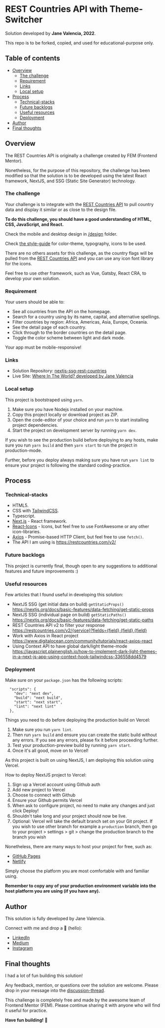 # REST Countries API with Theme-Switcher

Solution developed by **Jane Valencia, 2022**.

This repo is to be forked, copied, and used for educational-purpose only.

## Table of contents

- [Overview](#overview)
  - [The challenge](#the-challenge)
  - [Requirement](#requirement)
  - [Links](#links)
  - [Local setup](#local-setup)
- [Process](#process)
  - [Technical-stacks](#technical-stacks)
  - [Future backlogs](#future-backlogs)
  - [Useful resources](#useful-resources)
  - [Deployment](#deployment)
- [Author](#author)
- [Final thoughts](#final-thoughts)

## Overview

The REST Countries API is originally a challenge created by FEM (Frontend Mentor). 

Nonetheless, for the purpose of this repository, the challenge has been modified so that the solution is to be developed using the latest React framework, NextJS, and SSG (Static Site Generator) technology.

### The challenge

Your challenge is to integrate with the [REST Countries API](https://restcountries.com) to pull country data and display it similar or as close to the design file.

**To do this challenge, you should have a good understanding of HTML, CSS, JavaScript, and React.**

Check the mobile and desktop design in [/design](./design/) folder.

Check [the style-guide](./style-guide.md) for color-theme, typography, icons to be used.

There are no others assets for this challenge, as the country flags will be pulled from the [REST Countries API](https://restcountries.com) and you can use any icon font library for the icons.

Feel free to use other framework, such as Vue, Gatsby, React CRA, to develop your own solution.

### Requirement

Your users should be able to:

- See all countries from the API on the homepage.
- Search for a country using by its name, capital, and alternative spellings.
- Filter countries by region: Africa, Americas, Asia, Europe, Oceania.
- See the detail page of each country.
- Click through to the border countries on the detail page.
- Toggle the color scheme between light and dark mode.

Your app must be mobile-responsive!

### Links

- Solution Repository: [nextjs-ssg-rest-countries](https://github.com/janevalencia/nextjs-ssg-rest-countries)
- Live Site: [Where In The World? developed by Jane Valencia](https://nextjs-ssg-rest-countries.vercel.app/)

### Local setup

This project is bootstraped using `yarn`.

1. Make sure you have Nodejs installed on your machine.
2. Copy this project locally or download project as ZIP.
3. Open the code-editor of your choice and run `yarn` to start installing project dependencies.
4. Start the project on development server by running `yarn dev`.

If you wish to see the production build before deploying to any hosts, make sure you run `yarn build` and then `yarn start` to run the project in production-mode.

Further, before you deploy always making sure you have run `yarn lint` to ensure your project is following the standard coding-practice.

## Process

### Technical-stacks

- HTML5.
- CSS with [TailwindCSS](https://tailwindcss.com/).
- Typescript.
- [Next.js](https://nextjs.org/) - React framework.
- [React-Icons](https://react-icons.github.io/react-icons/) - Icons, but feel free to use FontAwesome or any other icon-libraries.
- [Axios](https://axios-http.com/docs/intro) - Promise-based HTTP Client, but feel free to use `fetch()`.
- The API I am using is https://restcountries.com/v2/

### Future backlogs

This project is currently final, though open to any suggestions to additional features and future improvements :) 

### Useful resources

Few articles that I found useful in developing this solution:

- NextJS SSG (get initial data on build) `getStaticProps()` https://nextjs.org/docs/basic-features/data-fetching/get-static-props 
- NextJS SSG (individual page on build) `getStaticPaths()` https://nextjs.org/docs/basic-features/data-fetching/get-static-paths
- REST Countries API v2 to filter your response https://restcountries.com/v2/{service}?fields={field},{field},{field}
- Work with Axios in React project https://www.digitalocean.com/community/tutorials/react-axios-react
- Using Context API to have global dark/light theme-mode https://javascript.plainenglish.io/how-to-implement-dark-light-themes-in-a-next-js-app-using-context-hook-tailwindcss-336558dd4579

### Deployment

Make sure on your `package.json` has the following scripts:
```
  "scripts": {
    "dev": "next dev",
    "build": "next build",
    "start": "next start",
    "lint": "next lint"
  },
```

Things you need to do before deploying the production build on Vercel:
1. Make sure you run `yarn lint`.
2. Then run `yarn build` and ensure you can create the static build without any errors. If you see any errors, please fix it before proceeding further.
3. Test your production-preview build by running `yarn start`.
4. Once it's all good, move on to Vercel!

As this project is built on using NextJS, I am deploying this solution using Vercel.

How to deploy NextJS project to Vercel:
1. Sign up a Vercel account using Github auth
2. Add new project to Vercel
3. Choose to connect with Github
4. Ensure your Github permits Vercel
5. When ask to configure project, no need to make any changes and just click Deploy!
6. Shouldn't take long and your project should now be live.
7. Optional: Vercel will take the default branch set on your Git project. If you wish to use other branch for example a `production` branch, then go to your project > settings > git > change the production branch to the branch you wish

Nonetheless, there are many ways to host your project for free, such as:

- [GitHub Pages](https://pages.github.com/)
- [Netlify](https://www.netlify.com/)

Simply choose the platform you are most comfortable with and familiar using.

**Remember to copy any of your production environment variable into the host platform you are using (if you have any).**

## Author

This solution is fully developed by Jane Valencia. 

Connect with me and drop a 👋 (hello):

- [LinkedIn](https://www.linkedin.com/in/janevalencia/)
- [Medium](https://medium.com/@janevalencia)
- [Instagram](https://www.instagram.com/janevlencia)

## Final thoughts

I had a lot of fun building this solution! 

Any feedback, mention, or questions over the solution are welcome. Please drop in your message into the [discussion-thread](TBA).

This challenge is completely free and made by the awesome team of Frontend Mentor (FEM). Please continue sharing it with anyone who will find it useful for practice.

**Have fun building!** 🚀
